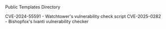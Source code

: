 Public Templates Directory

CVE-2024-55591 - Watchtower's vulnerability check script
CVE-2025-0282 - Bishopfox's Ivanti vulnerability checker
